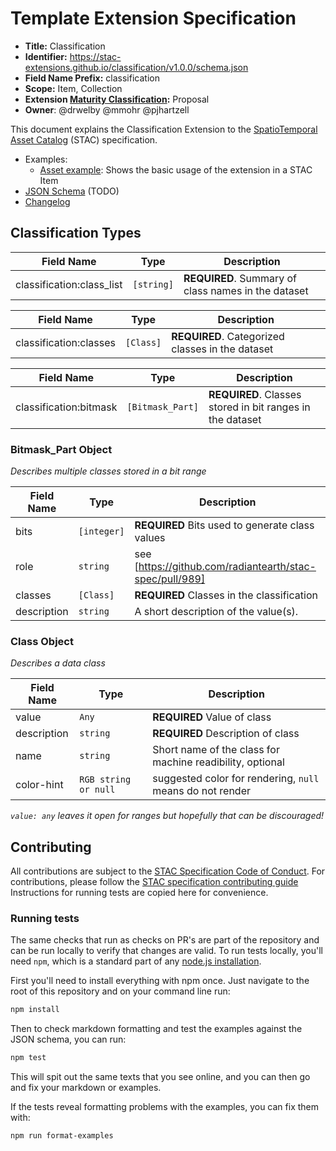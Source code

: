 # Template Extension Specification

- **Title:** Classification
- **Identifier:** <https://stac-extensions.github.io/classification/v1.0.0/schema.json>
- **Field Name Prefix:** classification
- **Scope:** Item, Collection
- **Extension [Maturity Classification](https://github.com/radiantearth/stac-spec/tree/master/extensions/README.md#extension-maturity):** Proposal
- **Owner**: @drwelby @mmohr @pjhartzell 

This document explains the Classification Extension to the [SpatioTemporal Asset Catalog](https://github.com/radiantearth/stac-spec) (STAC) specification.

- Examples:
  - [Asset example](examples/asset-single-band.json): Shows the basic usage of the extension in a STAC Item
- [JSON Schema](json-schema/schema.json) (TODO)
- [Changelog](./CHANGELOG.md)

## Classification Types

| Field Name              | Type                | Description |
| ----------------------- | ------------------- | ----------- |
| classification:class_list  | `[string]`           | **REQUIRED**. Summary of class names in the dataset |

| Field Name              | Type                | Description |
| ----------------------- | ------------------- | ----------- |
| classification:classes  | `[Class]`         | **REQUIRED**. Categorized classes in the dataset |

| Field Name               | Type               | Description |
| ------------------------ | ------------------ | ----------- |
| classification:bitmask   | `[Bitmask_Part]`        | **REQUIRED**. Classes stored in bit ranges in the dataset |


### Bitmask_Part Object

*Describes multiple classes stored in a bit range*

| Field Name      | Type           | Description |
| --------------- | -------------- | ----------- |
| bits            | `[integer]`    | **REQUIRED** Bits used to generate class values |
| role            | `string`       | see [https://github.com/radiantearth/stac-spec/pull/989] |
| classes         | `[Class]`      | **REQUIRED** Classes in the classification |
| description     | `string`       | A short description of the value(s). |

### Class Object

*Describes a data class*

| Field Name     | Type                 | Description |
| -------------- | -------------------- | ----------- |
| value          | `Any`                | **REQUIRED** Value of class |
| description    | `string`             | **REQUIRED** Description of class |
| name           | `string`             | Short name of the class for machine readibility, optional |
| color-hint     | `RGB string or null` | suggested color for rendering, `null` means do not render |

_`value: any` leaves it open for ranges but hopefully that can be discouraged!_

## Contributing

All contributions are subject to the
[STAC Specification Code of Conduct](https://github.com/radiantearth/stac-spec/blob/master/CODE_OF_CONDUCT.md).
For contributions, please follow the
[STAC specification contributing guide](https://github.com/radiantearth/stac-spec/blob/master/CONTRIBUTING.md) Instructions
for running tests are copied here for convenience.

### Running tests

The same checks that run as checks on PR's are part of the repository and can be run locally to verify that changes are valid. 
To run tests locally, you'll need `npm`, which is a standard part of any [node.js installation](https://nodejs.org/en/download/).

First you'll need to install everything with npm once. Just navigate to the root of this repository and on 
your command line run:
```bash
npm install
```

Then to check markdown formatting and test the examples against the JSON schema, you can run:
```bash
npm test
```

This will spit out the same texts that you see online, and you can then go and fix your markdown or examples.

If the tests reveal formatting problems with the examples, you can fix them with:
```bash
npm run format-examples
```
